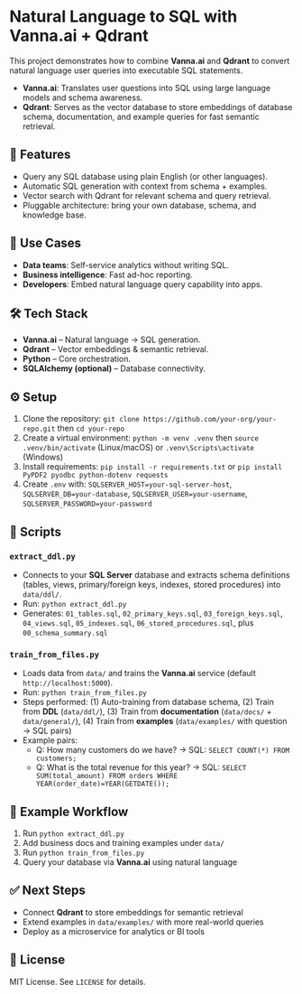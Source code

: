 # Natural Language to SQL with Vanna.ai + Qdrant
This project demonstrates how to combine **Vanna.ai** and **Qdrant** to convert natural language user queries into executable SQL statements.
- **Vanna.ai**: Translates user questions into SQL using large language models and schema awareness.
- **Qdrant**: Serves as the vector database to store embeddings of database schema, documentation, and example queries for fast semantic retrieval.

## 🔑 Features
- Query any SQL database using plain English (or other languages).
- Automatic SQL generation with context from schema + examples.
- Vector search with Qdrant for relevant schema and query retrieval.
- Pluggable architecture: bring your own database, schema, and knowledge base.

## 🚀 Use Cases
- **Data teams**: Self-service analytics without writing SQL.
- **Business intelligence**: Fast ad-hoc reporting.
- **Developers**: Embed natural language query capability into apps.

## 🛠️ Tech Stack
- **Vanna.ai** – Natural language → SQL generation.
- **Qdrant** – Vector embeddings & semantic retrieval.
- **Python** – Core orchestration.
- **SQLAlchemy (optional)** – Database connectivity.

## ⚙️ Setup
1) Clone the repository: `git clone https://github.com/your-org/your-repo.git` then `cd your-repo`
2) Create a virtual environment: `python -m venv .venv` then `source .venv/bin/activate` (Linux/macOS) or `.venv\Scripts\activate` (Windows)
3) Install requirements: `pip install -r requirements.txt` or `pip install PyPDF2 pyodbc python-dotenv requests`
4) Create `.env` with: `SQLSERVER_HOST=your-sql-server-host`, `SQLSERVER_DB=your-database`, `SQLSERVER_USER=your-username`, `SQLSERVER_PASSWORD=your-password`

## 📑 Scripts
### `extract_ddl.py`
- Connects to your **SQL Server** database and extracts schema definitions (tables, views, primary/foreign keys, indexes, stored procedures) into `data/ddl/`.
- Run: `python extract_ddl.py`
- Generates: `01_tables.sql`, `02_primary_keys.sql`, `03_foreign_keys.sql`, `04_views.sql`, `05_indexes.sql`, `06_stored_procedures.sql`, plus `00_schema_summary.sql`

### `train_from_files.py`
- Loads data from `data/` and trains the **Vanna.ai** service (default `http://localhost:5000`).
- Run: `python train_from_files.py`
- Steps performed: (1) Auto-training from database schema, (2) Train from **DDL** (`data/ddl/`), (3) Train from **documentation** (`data/docs/` + `data/general/`), (4) Train from **examples** (`data/examples/` with question → SQL pairs)
- Example pairs:
  - Q: How many customers do we have? → SQL: `SELECT COUNT(*) FROM customers;`
  - Q: What is the total revenue for this year? → SQL: `SELECT SUM(total_amount) FROM orders WHERE YEAR(order_date)=YEAR(GETDATE());`

## 📝 Example Workflow
1) Run `python extract_ddl.py`
2) Add business docs and training examples under `data/`
3) Run `python train_from_files.py`
4) Query your database via **Vanna.ai** using natural language

## ✅ Next Steps
- Connect **Qdrant** to store embeddings for semantic retrieval
- Extend examples in `data/examples/` with more real-world queries
- Deploy as a microservice for analytics or BI tools

## 📜 License
MIT License. See `LICENSE` for details.
